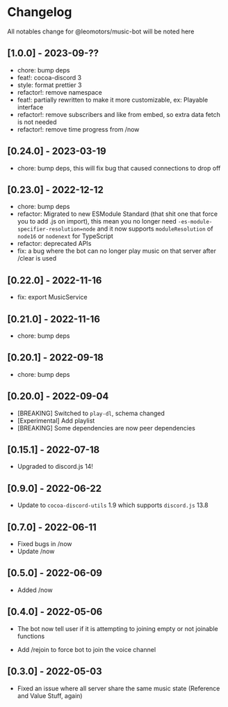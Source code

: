 # Changelog

All notables change for @leomotors/music-bot will be noted here

## [1.0.0] - 2023-09-??

- chore: bump deps
- feat!: cocoa-discord 3
- style: format prettier 3
- refactor!: remove namespace
- feat!: partially rewritten to make it more customizable, ex: Playable interface
- refactor!: remove subscribers and like from embed, so extra data fetch is not needed
- refactor!: remove time progress from /now

## [0.24.0] - 2023-03-19

- chore: bump deps, this will fix bug that caused connections to drop off

## [0.23.0] - 2022-12-12

- chore: bump deps
- refactor: Migrated to new ESModule Standard (that shit one that force you to add .js on import),
  this mean you no longer need `-es-module-specifier-resolution=node`
  and it now supports `moduleResolution` of `node16` or `nodenext` for TypeScript
- refactor: deprecated APIs
- fix: a bug where the bot can no longer play music on that server after /clear is used

## [0.22.0] - 2022-11-16

- fix: export MusicService

## [0.21.0] - 2022-11-16

- chore: bump deps

## [0.20.1] - 2022-09-18

- chore: bump deps

## [0.20.0] - 2022-09-04

- [BREAKING] Switched to `play-dl`, schema changed
- [Experimental] Add playlist
- [BREAKING] Some dependencies are now peer dependencies

## [0.15.1] - 2022-07-18

- Upgraded to discord.js 14!

## [0.9.0] - 2022-06-22

- Update to `cocoa-discord-utils` 1.9 which supports `discord.js` 13.8

## [0.7.0] - 2022-06-11

- Fixed bugs in /now
- Update /now

## [0.5.0] - 2022-06-09

- Added /now

## [0.4.0] - 2022-05-06

- The bot now tell user if it is attempting to joining empty or not joinable functions

- Add /rejoin to force bot to join the voice channel

## [0.3.0] - 2022-05-03

- Fixed an issue where all server share the same music state (Reference and Value Stuff, again)
